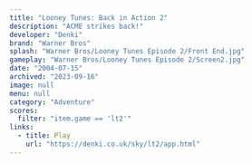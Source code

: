 ```yaml
---
title: "Looney Tunes: Back in Action 2"
description: "ACME strikes back!"
developer: "Denki"
brand: "Warner Bros"
splash: "Warner Bros/Looney Tunes Episode 2/Front End.jpg"
gameplay: "Warner Bros/Looney Tunes Episode 2/Screen2.jpg"
date: "2004-07-15"
archived: "2023-09-16"
image: null
menu: null
category: "Adventure"
scores:
  filter: "item.game == 'lt2'"
links:
  - title: Play
    url: "https://denki.co.uk/sky/lt2/app.html"
---
```

